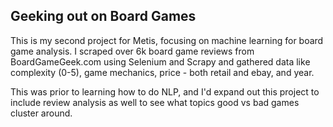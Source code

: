 ## Geeking out on Board Games ##

This is my second project for Metis, focusing on machine learning for board game analysis. I scraped over 6k board game reviews from BoardGameGeek.com using Selenium and Scrapy and gathered data like complexity (0-5), game mechanics, price - both retail and ebay, and year. 

This was prior to learning how to do NLP, and I'd expand out this project to include review analysis as well to see what topics good vs bad games cluster around. 
